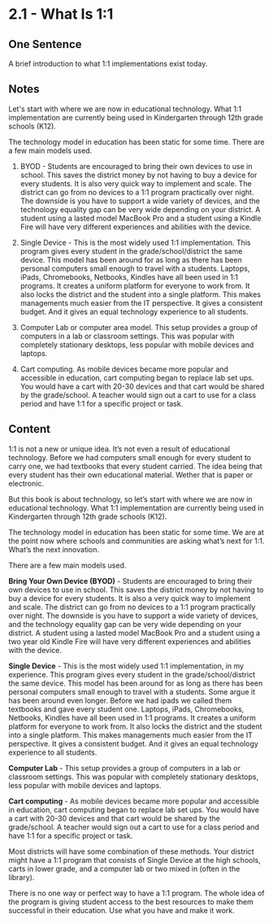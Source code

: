 # 2.1 - What Is 1:1

## One Sentence
A brief introduction to what 1:1 implementations exist today. 

## Notes
Let's start with where we are now in educational technology. What 1:1 implementation are currently being used in Kindergarten through 12th grade schools (K12).

The technology model in education has been static for some time. There are a few main models used. 

1. BYOD - Students are encouraged to bring their own devices to use in school. This saves the district money by not having to buy a device for every students. It is also very quick way to implement and scale. The district can go from no devices to a 1:1 program practically over night. The downside is you have to support a wide variety of devices, and the technology equality gap can be very wide depending on your district. A student using a lasted model MacBook Pro and a student using a Kindle Fire will have very different experiences and abilities with the device.  

2. Single Device - This is the most widely used 1:1 implementation. This program gives every student in the grade/school/district the same device. This model has been around for as long as there has been personal computers small enough to travel with a students. Laptops, iPads, Chromebooks, Netbooks, Kindles have all been used in 1:1 programs. It creates a uniform platform for everyone to work from. It also locks the district and the student into a single platform. This makes managements much easier from the IT perspective. It gives a consistent budget. And it gives an equal technology experience to all students. 

3. Computer Lab or computer area model. This setup provides a group of computers in a lab or classroom settings. This was popular with completely stationary desktops, less popular with mobile devices and laptops. 

4. Cart computing. As mobile devices became more popular and accessible in education, cart computing began to replace lab set ups. You would have a cart with 20-30 devices and that cart would be shared by the grade/school. A teacher would sign out a cart to use for a class period and have 1:1 for a specific project or task. 

## Content
1:1 is not a new or unique idea. It’s not even a result of educational technology. Before we had computers small enough for every student to carry one, we had textbooks that every student carried. The idea being that every student has their own educational material. Wether that is paper or electronic. 

But this book is about technology, so let’s start with where we are now in educational technology. What 1:1 implementation are currently being used in Kindergarten through 12th grade schools (K12).

The technology model in education has been static for some time. We are at the point now where schools and communities are asking what’s next for 1:1. What’s the next innovation. 

There are a few main models used. 

**Bring Your Own Device (BYOD)** - Students are encouraged to bring their own devices to use in school. This saves the district money by not having to buy a device for every students. It is also a very quick way to implement and scale. The district can go from no devices to a 1:1 program practically over night. The downside is you have to support a wide variety of devices, and the technology equality gap can be very wide depending on your district. A student using a lasted model MacBook Pro and a student using a two year old Kindle Fire will have very different experiences and abilities with the device.  

**Single Device** - This is the most widely used 1:1 implementation, in my experience. This program gives every student in the grade/school/district the same device. This model has been around for as long as there has been personal computers small enough to travel with a students. Some argue it has been around even longer. Before we had ipads we called them textbooks and gave every student one. Laptops, iPads, Chromebooks, Netbooks, Kindles have all been used in 1:1 programs. It creates a uniform platform for everyone to work from. It also locks the district and the student into a single platform. This makes managements much easier from the IT perspective. It gives a consistent budget. And it gives an equal technology experience to all students. 

**Computer Lab** - This setup provides a group of computers in a lab or classroom settings. This was popular with completely stationary desktops, less popular with mobile devices and laptops.

**Cart computing** - As mobile devices became more popular and accessible in education, cart computing began to replace lab set ups. You would have a cart with 20-30 devices and that cart would be shared by the grade/school. A teacher would sign out a cart to use for a class period and have 1:1 for a specific project or task. 

Most districts will have some combination of these methods. Your district might have a 1:1 program that consists of Single Device at the high schools, carts in lower grade, and a computer lab or two mixed in (often in the library). 

There is no one way or perfect way to have a 1:1 program. The whole idea of the program is giving student access to the best resources to make them successful in their education. Use what you have and make it work. 
